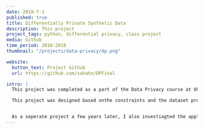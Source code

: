 ```yaml
---
date: 2018-7-1
published: true
title: Differentially Private Synthetic Data
description: This project 
project_tags: python, differential privacy, class project
media: Github
time_period: 2018-2018
thumbnail: "/projects/data-privacy/dp.png"

website:
  button_text: Project Github
  url: https://github.com/sahahn/DPFinal

intro: |
  This project was completed as a part of the Data Privacy course at UVM during the Fall of 2018. It investigates the generation of a synthetic dataset from a real one, with measureable differental privacy constraints applied. This implementation uses differentially private fast correlation to learn a directed acylic dependency graph between the different variables in the original dataset. Next, differentially private conditional marginals are generated according to the structure of the directed acyclic graph, and then lastly, synthetic samples can be generated by sampling the learned conditional marginal distrubtions. A slide-deck containing my presentation can be found [here](https://docs.google.com/presentation/d/1tEaQJjyrt0G9x4n0G23Yeh-pIOWZG8xcaK93VOhf57M/edit?usp=sharing).

  This project was designed based onthe constraints and the dataset provided through the [NIST 2018 differential privacy challange](https://datacatalog.urban.org/dataset/2018-differential-privacy-synthetic-data-challenge-datasets)


  As a seperate project a few years later, I also investiagted the applicability of generating a synthetic version of the ABCD dataset with the bioinformatics working group of ABCD. In this follow-up project I tried a number of open-source implementations for generating synthetic data and then performed ML based expiriments on them. A slide-deck which I presented to this group is included [here](https://docs.google.com/presentation/d/1QP9watb0BfK2MkdKKDCsWnItGqTqNnDlYP1OrV7kddA/edit?usp=sharing).
---
```

